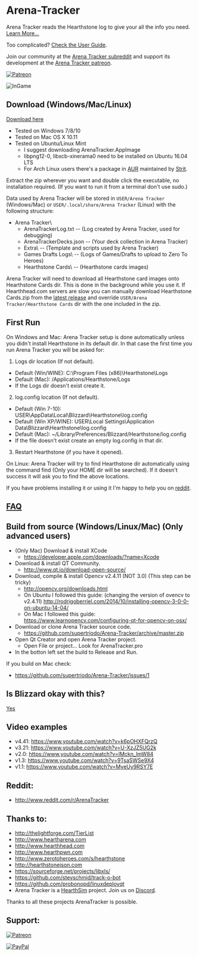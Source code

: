 # Arena-Tracker
Arena Tracker reads the Hearthstone log to give your all the info you need. [Learn More...](https://github.com/supertriodo/Arena-Tracker/blob/master/Readme/More.md)

Too complicated? [Check the User Guide](https://www.gitbook.com/read/book/arena-tracker/arena-tracker-documentation).

Join our community at the [Arena Tracker subreddit](https://www.reddit.com/r/ArenaTracker/) and support its development at the [Arena Tracker patreon](https://www.patreon.com/triodo).

[![Patreon](https://c5.patreon.com/external/logo/become_a_patron_button.png)](https://www.patreon.com/triodo)

![InGame](https://github.com/supertriodo/Arena-Tracker/blob/master/Readme/inGame.png)


## Download (Windows/Mac/Linux)
[Download here](https://github.com/supertriodo/Arena-Tracker/releases/latest)
* Tested on Windows 7/8/10
* Tested on Mac OS X 10.11
* Tested on Ubuntu/Linux Mint
  * I suggest downloading ArenaTracker.AppImage
  * libpng12-0, libxcb-xinerama0 need to be installed on Ubuntu 16.04 LTS
  * For Arch Linux users there's a package in [AUR](https://aur.archlinux.org/packages/arena-tracker/) maintained by [Strit](https://github.com/Strit).

Extract the zip wherever you want and double click the executable, no installation required.
(If you want to run it from a terminal don't use sudo.)

Data used by Arena Tracker will be stored in `USER/Arena Tracker` (Windows/Mac) or `USER/.local/share/Arena Tracker` (Linux) with the following structure:
* Arena Tracker\
  * ArenaTrackerLog.txt     -- (Log created by Arena Tracker, used for debugging)
  * ArenaTrackerDecks.json  -- (Your deck collection in Arena Tracker)
  * Extra\                  -- (Template and scripts used by Arena Tracker)
  * Games Drafts Logs\      -- (Logs of Games/Drafts to upload to Zero To Heroes)
  * Hearthstone Cards\      -- (Hearthstone cards images)
  
Arena Tracker will need to download all Hearthstone card images onto Hearthstone Cards dir. This is done in the background while you use it. If Hearthhead.com servers are slow you can manually download Hearthstone Cards.zip from the [latest release](https://github.com/supertriodo/Arena-Tracker/releases/latest) and override `USER/Arena Tracker/Hearthstone Cards` dir with the one included in the zip.


##  First Run
On Windows and Mac: Arena Tracker setup is done automatically unless you didn't install Hearthstone in its default dir. In that case the first time you run Arena Tracker you will be asked for:

1) Logs dir location (If not default).
 * Default (Win/WINE): C:\Program Files (x86)\Hearthstone\Logs
 * Default (Mac): /Applications/Hearthstone/Logs
 * If the Logs dir doesn't exist create it.
2) log.config location (If not default).
 * Default (Win 7-10): USER\AppData\Local\Blizzard\Hearthstone\log.config
 * Default (Win XP/WINE): USER\Local Settings\Application Data\Blizzard\Hearthstone\log.config
 * Default (Mac): ~/Library/Preferences/Blizzard/Hearthstone/log.config
 * If the file doesn't exist create an empty log.config in that dir.
3) Restart Hearthstone (if you have it opened).

On Linux: Arena Tracker will try to find Hearthstone dir automatically using the command find (Only your HOME dir will be searched). If it doesn't success it will ask you to find the above locations.

If you have problems installing it or using it I'm happy to help you on [reddit](http://www.reddit.com/r/ArenaTracker/).


## [FAQ](https://arena-tracker.gitbooks.io/arena-tracker-documentation/content/en/faq.html)



## Build from source (Windows/Linux/Mac) (Only advanced users)
* (Only Mac) Download & install XCode
  * https://developer.apple.com/downloads/?name=Xcode
* Download & install QT Community.
  * http://www.qt.io/download-open-source/
* Download, compile & install Opencv v2.4.11 (NOT 3.0) (This step can be tricky)
  * http://opencv.org/downloads.html
  * On Ubuntu I followed this guide: (changing the version of ovencv to v2.4.11)
   http://rodrigoberriel.com/2014/10/installing-opencv-3-0-0-on-ubuntu-14-04/
  * On Mac I followed this guide:
   https://www.learnopencv.com/configuring-qt-for-opencv-on-osx/
* Download or clone Arena Tracker source code.
  * https://github.com/supertriodo/Arena-Tracker/archive/master.zip
* Open Qt Creator and open Arena Tracker project.
  * Open File or project... Look for ArenaTracker.pro
* In the botton left set the build to Release and Run.
 
If you build on Mac check:
* https://github.com/supertriodo/Arena-Tracker/issues/1


## Is Blizzard okay with this?
[Yes](https://twitter.com/bdbrode/status/511151446038179840)  


## Video examples
* v4.41: https://www.youtube.com/watch?v=k6pOHXFQrzQ
* v3.21: https://www.youtube.com/watch?v=U-XzJZ5UG2k
* v2.0: https://www.youtube.com/watch?v=IMckn_lmW84
* v1.3: https://www.youtube.com/watch?v=9TsaSWSe9X4
* v1.1: https://www.youtube.com/watch?v=MyeUy9RSY7E


## Reddit:
* http://www.reddit.com/r/ArenaTracker


## Thanks to:
* http://thelightforge.com/TierList
* http://www.heartharena.com
* http://www.hearthhead.com
* http://www.hearthpwn.com
* http://www.zerotoheroes.com/s/hearthstone
* http://hearthstonejson.com
* https://sourceforge.net/projects/libxls/
* https://github.com/stevschmid/track-o-bot
* https://github.com/probonopd/linuxdeployqt
* Arena Tracker is a [HearthSim](http://hearthsim.info) project. Join us on [Discord](https://discord.gg/hearthsim).

Thanks to all these projects ArenaTracker is possible.


## Support:
[![Patreon](https://c5.patreon.com/external/logo/become_a_patron_button.png)](https://www.patreon.com/triodo)

[![PayPal](https://www.paypalobjects.com/webstatic/en_US/i/btn/png/gold-rect-paypal-44px.png)](https://www.paypal.com/cgi-bin/webscr?cmd=_donations&business=triodo%40gmail%2ecom&lc=GB&item_name=Arena%20Tracker&currency_code=EUR&bn=PP%2dDonationsBF%3abtn_donate_LG%2egif%3aNonHosted)
